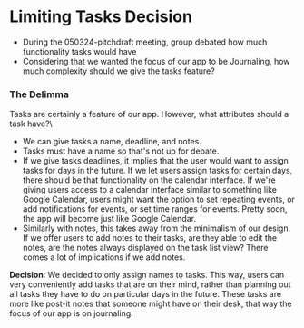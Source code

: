 # Limiting Tasks Decision

- During the 050324-pitchdraft meeting, group debated how much functionality tasks would have
- Considering that we wanted the focus of our app to be Journaling, how much complexity should we give the tasks feature?

### The Delimma
Tasks are certainly a feature of our app. However, what attributes should a task have?\
- We can give tasks a name, deadline, and notes.
- Tasks must have a name so that's not up for debate.
- If we give tasks deadlines, it implies that the user would want to assign tasks for days in the future.
If we let users assign tasks for certain days, there should be that functionality on the calendar interface.
If we're giving users access to a calendar interface similar to something like Google Calendar, users might
want the option to set repeating events, or add notifications for events, or set time ranges for events. Pretty
soon, the app will become just like Google Calendar.
- Similarly with notes, this takes away from the minimalism of our design. If we offer users to add notes
to their tasks, are they able to edit the notes, are the notes always displayed on the task list view? There
comes a lot of implications if we add notes.

**Decision**: We decided to only assign names to tasks. This way, users can very conveniently add tasks that
are on their mind, rather than planning out all tasks they have to do on particular days in the future. These
tasks are more like post-it notes that someone might have on their desk, that way the focus of our app is on 
journaling.
